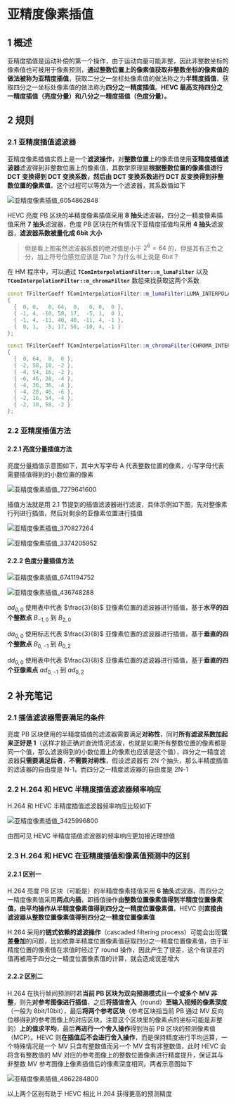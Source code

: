 # 亚精度像素插值

## 1 概述

亚精度插值是运动补偿的第一个操作，由于运动向量可能非整，因此非整数坐标的像素值也可被用于像素预测，**通过整数位置上的像素值获取非整数坐标的像素值的做法被称为亚精度插值**，获取二分之一坐标处像素值的做法称之为**半精度插值**，获取四分之一坐标处像素值的做法称为**四分之一精度插值**。**HEVC 最高支持四分之一精度插值（亮度分量）和八分之一精度插值（色度分量）。**

## 2 规则

### 2.1 亚精度插值滤波器

亚精度像素插值实质上是一个**滤波操作**，对**整数位置**上的像素值使用**亚精度插值滤波器**滤波得到非整数位置上的像素值，其数学原理是**根据整数位置的像素值进行 DCT 变换得到 DCT 变换系数，然后由 DCT 变换系数进行 DCT 反变换得到非整数位置的像素值**，这个过程可以等效为一个滤波器，其系数值如下

![亚精度像素插值_6054862848](markdown_images/%E4%BA%9A%E7%B2%BE%E5%BA%A6%E5%83%8F%E7%B4%A0%E6%8F%92%E5%80%BC_6054862848.png)

HEVC 亮度 PB 区块的半精度像素插值采用 **8 抽头**滤波器，四分之一精度像素插值采用 **7 抽头**滤波器，色度 PB 区块在所有情况下亚精度插值均采用 **4 抽头**滤波器，**滤波器系数被量化成 6bit 大小**

> 但是看上图虽然滤波器系数的绝对值是小于 $2^6=64$ 的，但是其有正负之分，加上符号位感觉应该是 7bit？为什么书上说是 6bit？

在 HM 程序中，可以通过 **`TComInterpolationFilter::m_lumaFilter`** 以及 **`TComInterpolationFilter::m_chromaFilter`** 数组来找获取这两个系数

```cpp
const TFilterCoeff TComInterpolationFilter::m_lumaFilter[LUMA_INTERPOLATION_FILTER_SUB_SAMPLE_POSITIONS][NTAPS_LUMA] =
{
  {  0, 0,   0, 64,  0,   0, 0,  0 },
  { -1, 4, -10, 58, 17,  -5, 1,  0 },
  { -1, 4, -11, 40, 40, -11, 4, -1 },
  {  0, 1,  -5, 17, 58, -10, 4, -1 }
};

const TFilterCoeff TComInterpolationFilter::m_chromaFilter[CHROMA_INTERPOLATION_FILTER_SUB_SAMPLE_POSITIONS][NTAPS_CHROMA] =
{
  {  0, 64,  0,  0 },
  { -2, 58, 10, -2 },
  { -4, 54, 16, -2 },
  { -6, 46, 28, -4 },
  { -4, 36, 36, -4 },
  { -4, 28, 46, -6 },
  { -2, 16, 54, -4 },
  { -2, 10, 58, -2 }
};
```

### 2.2 亚精度插值方法

#### 2.2.1 亮度分量插值方法

亮度分量插值示意图如下，其中大写字母 A 代表整数位置的像素，小写字母代表需要插值得到的小数位置的像素

![亚精度像素插值_7279641600](markdown_images/%E4%BA%9A%E7%B2%BE%E5%BA%A6%E5%83%8F%E7%B4%A0%E6%8F%92%E5%80%BC_7279641600.png)

插值方法就是用 2.1 节提到的插值滤波器进行滤波，具体示例如下图，先对整像素行列进行插值，然后对剩余的亚像素位置进行插值

![亚精度像素插值_370827264](markdown_images/%E4%BA%9A%E7%B2%BE%E5%BA%A6%E5%83%8F%E7%B4%A0%E6%8F%92%E5%80%BC_370827264.png)

![亚精度像素插值_3374205952](markdown_images/%E4%BA%9A%E7%B2%BE%E5%BA%A6%E5%83%8F%E7%B4%A0%E6%8F%92%E5%80%BC_3374205952.png)

#### 2.2.2 色度分量插值方法

![亚精度像素插值_6741194752](markdown_images/%E4%BA%9A%E7%B2%BE%E5%BA%A6%E5%83%8F%E7%B4%A0%E6%8F%92%E5%80%BC_6741194752.png)

![亚精度像素插值_436748288](markdown_images/%E4%BA%9A%E7%B2%BE%E5%BA%A6%E5%83%8F%E7%B4%A0%E6%8F%92%E5%80%BC_436748288.png)

$ad_{0,0}$  使用表中代表 $\frac{3}{8}$ 亚像素位置的滤波器进行插值，基于**水平的四个整数点** $B_{-1,0}$ 到 $B_{2,0}$

$da_{0,0}$ 使用标志代表 $\frac{3}{8}$ 亚像素位置的滤波器进行插值，基于**垂直的四个整数点** $B_{0,-1}$ 到 $B_{0,2}$

$dd_{0,0}$ 使用表中代表 $\frac{3}{8}$ 亚像素位置的滤波器进行插值，基于**垂直的四个亚像素点** $ad_{0,-1}$ 到 $ad_{0,2}$

## 2 补充笔记

### 2.1 插值滤波器需要满足的条件

亮度 PB 区块使用的半精度插值的滤波器需要满足**对称性**，同时**所有滤波系数加起来正好是 1**（这样才能正确对直流情况滤波，也就是如果所有整数位置的像素都是同一个值，那么滤波得到的小数位置上的像素也应该是这个值），四分之一精度滤波器**只需要满足后者**，**不需要对称性**，假设滤波器有 2N 个抽头，那么半精度插值的滤波器的自由度是 N-1，而四分之一精度滤波器的自由度是 2N-1

### 2.2 H.264 和 HEVC 半精度插值滤波器频率响应

H.264 和 HEVC 半精度插值滤波器频率响应比较如下

![亚精度像素插值_3425996800](markdown_images/%E4%BA%9A%E7%B2%BE%E5%BA%A6%E5%83%8F%E7%B4%A0%E6%8F%92%E5%80%BC_3425996800.png)

由图可见 HEVC 半精度插值滤波器的频率响应更加接近理想值

### 2.3 H.264 和 HEVC 在亚精度插值和像素值预测中的区别

#### 2.2.1 区别一

H.264 亮度 PB 区块（可能是）的半精度像素插值采用 **6 抽头**滤波器，而四分之一精度像素值采用**两点内插**，即插值操作**由整数位置像素值得到半精度位置像素值，由平均操作从半精度像素值得到四分之一精度位置像素值**，HEVC 则**直接由滤波器从整数位置像素值得到四分之一精度位置像素值**

H.264 采用的**链式依赖的滤波操作**（cascaded filtering process）可能会出现**误差叠加**的问题，比如依靠半精度位置像素值获取四分之一精度位置像素值，由于半精度位置的像素值在求值时经过了 round 操作，因此产生了误差，这个有误差的值再被用于四分之一精度位置像素值的计算，就会造成误差增大

#### 2.2.2 区别二

H.264 在执行帧间预测时若**当前 PB 区块为双向预测模式**且**一个或多个 MV 非整**，则先**对参考图像进行插值**，之后**将插值舍入**（round）**至输入视频的像素深度**（一般为 8bit/10bit），最后**将两个参考区块**（参考区块指当前 PB 通过 MV 反向位移得到的参考图像上的对应区块，注意这个区块里的像素点的坐标可能是非整的）**上的值求平均**，最后**再进行一个舍入操作**得到当前 PB 区块的预测像素值（MCP）。HEVC 则**在插值后不会进行舍入操作**，而是保持精度进行平均运算，一个特殊情况是一个 MV 只含有整数值而另一个 MV 含有非整数值，此时 HEVC 会将含有整数值的 MV 对应的参考图像上的整数位置像素进行精度提升，保证其与非整数 MV 参考图像上像素插值后的像素深度相同。两者示意图如下

![亚精度像素插值_4862284800](markdown_images/%E4%BA%9A%E7%B2%BE%E5%BA%A6%E5%83%8F%E7%B4%A0%E6%8F%92%E5%80%BC_4862284800.png)

以上两个区别有助于 HEVC 相比 H.264 获得更高的预测精度
